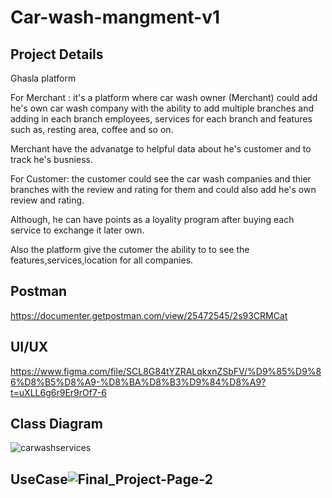 # Car-wash-mangment-v1


## Project Details

Ghasla platform

For Merchant : it's a platform where car wash owner (Merchant) could add he's own car wash company with the ability to add multiple branches and adding in each branch employees, services for each branch and features such as, resting area, coffee and so on.

Merchant have the advanatge to helpful data about he's customer and to track he's busniess.

For Customer: the customer could see the car wash companies and thier branches with the review and rating for them and could also add he's own review and rating.

Although, he can have points as a loyality program after buying each service to exchange it later own.

Also the platform give the cutomer the ability to to see the features,services,location for all companies.

## Postman
https://documenter.getpostman.com/view/25472545/2s93CRMCat

## UI/UX
https://www.figma.com/file/SCL8G84tYZRALqkxnZSbFV/%D9%85%D9%86%D8%B5%D8%A9-%D8%BA%D8%B3%D9%84%D8%A9?t=uXLL6g6r9Er9rOf7-6

## Class Diagram

![carwashservices](https://user-images.githubusercontent.com/78857323/222176294-ee519ee7-1ef1-4542-9953-b3d00ff809fe.png)

## UseCase![Final_Project-Page-2](https://user-images.githubusercontent.com/78857323/222361619-1fe69ca8-7731-49c7-b31e-baf3b690c675.jpg)
